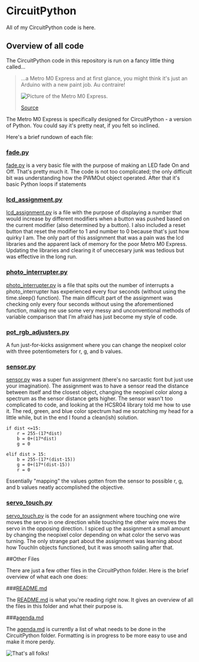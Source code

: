 # CircuitPython

All of my CircuitPython code is here.

## Overview of all code

The CircuitPython code in this repository is run on a fancy little thing called...
> ...a Metro M0 Express and at first glance, you might think it's just an Arduino with a new paint job.  Au contraire!
>
> ![Picture of the Metro M0 Express.](https://cdn-shop.adafruit.com/970x728/3505-06.jpg "The Metro M0 Express")
> 
> [Source](https://cvilleschools.instructure.com/courses/26602/assignments/173747?module_item_id=480883)

The Metro M0 Express is specifically designed for CircuitPython - a version of Python. You could say it's pretty neat, if you felt so inclined.

Here's a brief rundown of each file:

### [fade.py](https://github.com/clyman88/Engineering-3/blob/master/CircuitPython/fade.py)

[fade.py](https://github.com/clyman88/Engineering-3/blob/master/CircuitPython/fade.py) is a very basic file with the purpose of making an LED fade On and Off.
That's pretty much it. The code is not too complicated; the only difficult bit was understanding how the PWMOut object operated. After that it's basic Python loops if statements

### [lcd_assignment.py](https://github.com/clyman88/Engineering-3/blob/master/CircuitPython/lcd_assignment.py)

[lcd_assignment.py](https://github.com/clyman88/Engineering-3/blob/master/CircuitPython/lcd_assignment.py) is a file with the purpose of displaying a number that would increase by different modifiers when a button was pushed based on the current modifier (also determined by a button). I also included
a reset button that reset the modifier to 1 and number to 0 because that's just how quirky I am. The only part of this assignment that was a pain was the lcd libraries and the apparent lack of memory for
the poor Metro M0 Express. Updating the libraries and clearing it of uneccesary junk was tedious but was effective in the long run.

### [photo_interrupter.py](https://github.com/clyman88/Engineering-3/blob/master/CircuitPython/photo_interrupter.py)

[photo_interrupter.py](https://github.com/clyman88/Engineering-3/blob/master/CircuitPython/photo_interrupter.py) is a file that spits out the number of interrupts
a photo_interrupter has experienced every four seconds (without using the time.sleep() function).
The main difficult part of the assignment was checking only every four seconds without using the aforementioned function, making me use some very messy and unconventional methods of variable comparison that I'm afraid
has just become my style of code.

### [pot_rgb_adjusters.py](https://github.com/clyman88/Engineering-3/blob/master/CircuitPython/pot_rgb_adjusters.py)

A fun just-for-kicks assignment where you can change the neopixel color with three potentiometers for r, g, and b values.

### [sensor.py](https://github.com/clyman88/Engineering-3/blob/master/CircuitPython/sensor.py)

[sensor.py](https://github.com/clyman88/Engineering-3/blob/master/CircuitPython/sensor.py) was a super fun assignment (there's no sarcastic font but just use your imagination).
The assignment was to have a sensor read the distance between itself and the closest object, changing the
neopixel color along a spectrum as the sensor distance gets higher. The sensor wasn't too complicated to code, and looking 
at the HCSR04 library told me how to use it. The red, green, and blue color spectrum had me scratching my head for a little while, but in the end
I found a clean(ish) solution.

    if dist <=15:
        r = 255-(17*dist)
        b = 0+(17*dist)
        g = 0
    
    elif dist > 15:
        b = 255-(17*(dist-15))
        g = 0+(17*(dist-15))
        r = 0

Essentially "mapping" the values gotten from the sensor to possible r, g, and b values neatly accomplished the objective.

### [servo_touch.py](https://github.com/clyman88/Engineering-3/blob/master/CircuitPython/servo_touch.py)

[servo_touch.py](https://github.com/clyman88/Engineering-3/blob/master/CircuitPython/servo_touch.py) is the code for an assignment where touching
one wire moves the servo in one direction while touching the other wire moves the servo in the opposing direction. I spiced up the assignment
a small amount by changing the neopixel color depending on what color the servo was turning. The only strange part about the assignment
was learning about how TouchIn objects functioned, but it was smooth sailing after that.

##Other Files

There are just a few other files in the CircuitPython folder. Here is the brief overview of what each one does:

###[README.md](https://github.com/clyman88/Engineering-3/blob/master/CircuitPython/README.md)

The [README.md](https://github.com/clyman88/Engineering-3/blob/master/CircuitPython/README.md) is what you're reading right now. It
gives an overview of all the files in this folder and what their purpose is.

###[agenda.md](https://github.com/clyman88/Engineering-3/blob/master/CircuitPython/agenda.md)

The [agenda.md](https://github.com/clyman88/Engineering-3/blob/master/CircuitPython/agenda.md) is currently a list of what needs to be done
in the CircuitPython folder. Formatting is in progress to be more easy to use and make it more perdy.


![That's all folks!](https://cdn10.bigcommerce.com/s-btntxk/products/115/images/506/0002002301.2_IMG_1792_3__56379.1444757924.1280.1280.JPG?c=2 "That's all folks!")

